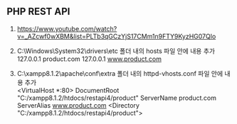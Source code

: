 ## PHP REST API

1. <https://www.youtube.com/watch?v=_AZcwf0wXBM&list=PLTb3qGCzYjS17CMm1n9FTY9KyzHG07Qlo>

2. C:\Windows\System32\drivers\etc 폴더 내의 hosts 파일 안에 내용 추가 <br>
   127.0.0.1 product.com
   127.0.0.1 www.product.com

3. C:\xampp8.1.2\apache\conf\extra 폴더 내의 httpd-vhosts.conf 파일 안에 내용 추가 <br>
   <VirtualHost \*:80>
   DocumentRoot "C:/xampp8.1.2/htdocs/restapi4/product"
   ServerName product.com
   ServerAlias www.product.com
   <Directory "C:/xampp8.1.2/htdocs/restapi4/product">
   </Directory>
   </VirtualHost>

